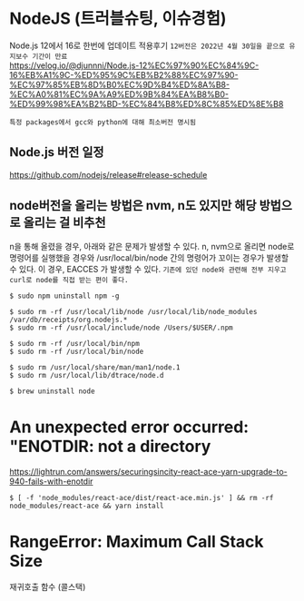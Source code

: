 # NodeJS (트러블슈팅, 이슈경험)

Node.js 12에서 16로 한번에 업데이트 적용후기
`12버전은 2022년 4월 30일을 끝으로 유지보수 기간이 만료`  
https://velog.io/@djunnni/Node.js-12%EC%97%90%EC%84%9C-16%EB%A1%9C-%ED%95%9C%EB%B2%88%EC%97%90-%EC%97%85%EB%8D%B0%EC%9D%B4%ED%8A%B8-%EC%A0%81%EC%9A%A9%ED%9B%84%EA%B8%B0-%ED%99%98%EA%B2%BD-%EC%84%B8%ED%8C%85%ED%8E%B8

`특정 packages에서 gcc와 python에 대해 최소버전 명시됨`

## Node.js 버전 일정

https://github.com/nodejs/release#release-schedule

## node버전을 올리는 방법은 nvm, n도 있지만 해당 방법으로 올리는 걸 비추천

n을 통해 올렸을 경우, 아래와 같은 문제가 발생할 수 있다.
n, nvm으로 올리면 node로 명령어를 실행했을 경우와 /usr/local/bin/node 간의 명령어가 꼬이는 경우가 발생할 수 있다. 이 경우, EACCES 가 발생할 수 있다.
`기존에 있던 node와 관련해 전부 지우고 curl로 node를 직접 받는 편이 좋다.`

```
$ sudo npm uninstall npm -g

$ sudo rm -rf /usr/local/lib/node /usr/local/lib/node_modules /var/db/receipts/org.nodejs.*
$ sudo rm -rf /usr/local/include/node /Users/$USER/.npm

$ sudo rm -rf /usr/local/bin/npm
$ sudo rm -rf /usr/local/bin/node

$ sudo rm /usr/local/share/man/man1/node.1
$ sudo rm /usr/local/lib/dtrace/node.d

$ brew uninstall node
```

# An unexpected error occurred: "ENOTDIR: not a directory

https://lightrun.com/answers/securingsincity-react-ace-yarn-upgrade-to-940-fails-with-enotdir

```
$ [ -f 'node_modules/react-ace/dist/react-ace.min.js' ] && rm -rf node_modules/react-ace && yarn install
```

# RangeError: Maximum Call Stack Size

재귀호출 함수 (콜스택)
